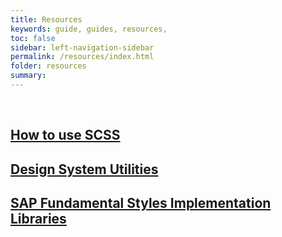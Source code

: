 ```yaml
---
title: Resources
keywords: guide, guides, resources,
toc: false
sidebar: left-navigation-sidebar
permalink: /resources/index.html
folder: resources
summary:
---
```


<br>

<div class="fd-tile-grid fd-tile-grid--2col docs-tiles">
    <a class="fd-tile" role="button" href="how-to-use-scss.html">
        <div class="fd-tile__content">
            <h2 class="fd-tile__header">
                How to use SCSS
            </h2>
        </div>
    </a>
    <a class="fd-tile" role="button" href="design-system-utilities.html">
        <div class="fd-tile__content">
            <h2 class="fd-tile__header">
                Design System Utilities
            </h2>
        </div>
    </a>
    <a class="fd-tile" role="button" href="fundamentals-libraries.html">
        <div class="fd-tile__content">
            <h2 class="fd-tile__header">
                SAP Fundamental Styles Implementation Libraries
            </h2>
        </div>
    </a>
</div>